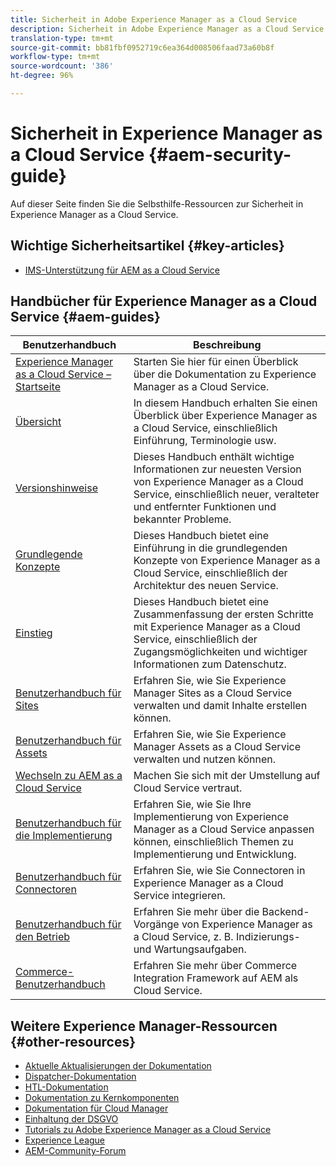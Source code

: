 ```yaml
---
title: Sicherheit in Adobe Experience Manager as a Cloud Service
description: Sicherheit in Adobe Experience Manager as a Cloud Service – Selbsthilfe-Ressourcen und Links zur Dokumentation
translation-type: tm+mt
source-git-commit: bb81fbf0952719c6ea364d008506faad73a60b8f
workflow-type: tm+mt
source-wordcount: '386'
ht-degree: 96%

---
```



# Sicherheit in Experience Manager as a Cloud Service {#aem-security-guide}

Auf dieser Seite finden Sie die Selbsthilfe-Ressourcen zur Sicherheit in Experience Manager as a Cloud Service.

## Wichtige Sicherheitsartikel {#key-articles}

* [IMS-Unterstützung für AEM as a Cloud Service](ims-support.md)

## Handbücher für Experience Manager as a Cloud Service {#aem-guides}

| Benutzerhandbuch | Beschreibung |
|---|---|
| [Experience Manager as a Cloud Service – Startseite](/help/landing/home.md) | Starten Sie hier für einen Überblick über die Dokumentation zu Experience Manager as a Cloud Service. |
| [Übersicht](/help/overview/home.md) | In diesem Handbuch erhalten Sie einen Überblick über Experience Manager as a Cloud Service, einschließlich Einführung, Terminologie usw. |
| [Versionshinweise](/help/release-notes/home.md) | Dieses Handbuch enthält wichtige Informationen zur neuesten Version von Experience Manager as a Cloud Service, einschließlich neuer, veralteter und entfernter Funktionen und bekannter Probleme. |
| [Grundlegende Konzepte](/help/core-concepts/home.md) | Dieses Handbuch bietet eine Einführung in die grundlegenden Konzepte von Experience Manager as a Cloud Service, einschließlich der Architektur des neuen Service. |
| [Einstieg](/help/onboarding/home.md) | Dieses Handbuch bietet eine Zusammenfassung der ersten Schritte mit Experience Manager as a Cloud Service, einschließlich der Zugangsmöglichkeiten und wichtiger Informationen zum Datenschutz. |
| [Benutzerhandbuch für Sites](/help/sites-cloud/home.md) | Erfahren Sie, wie Sie Experience Manager Sites as a Cloud Service verwalten und damit Inhalte erstellen können. |
| [Benutzerhandbuch für Assets](/help/assets/home.md) | Erfahren Sie, wie Sie Experience Manager Assets as a Cloud Service verwalten und nutzen können. |
| [Wechseln zu AEM as a Cloud Service](/help/move-to-cloud-service/home.md) | Machen Sie sich mit der Umstellung auf Cloud Service vertraut. |
| [Benutzerhandbuch für die Implementierung](/help/implementing/home.md) | Erfahren Sie, wie Sie Ihre Implementierung von Experience Manager as a Cloud Service anpassen können, einschließlich Themen zu Implementierung und Entwicklung. |
| [Benutzerhandbuch für Connectoren](/help/connectors/home.md) | Erfahren Sie, wie Sie Connectoren in Experience Manager as a Cloud Service integrieren. |
| [Benutzerhandbuch für den Betrieb](/help/operations/home.md) | Erfahren Sie mehr über die Backend-Vorgänge von Experience Manager as a Cloud Service, z. B. Indizierungs- und Wartungsaufgaben. |
| [Commerce-Benutzerhandbuch](/help/commerce-cloud/home.md) | Erfahren Sie mehr über Commerce Integration Framework auf AEM als Cloud Service. |

## Weitere Experience Manager-Ressourcen {#other-resources}

* [Aktuelle Aktualisierungen der Dokumentation](https://helpx.adobe.com/de/experience-manager/documentation-updates.html#AEMasaCloudService)
* [Dispatcher-Dokumentation](/help/implementing/dispatcher/overview.md)
* [HTL-Dokumentation](https://docs.adobe.com/content/help/de-DE/experience-manager-htl/using/overview.html)
* [Dokumentation zu Kernkomponenten](https://docs.adobe.com/content/help/de-DE/experience-manager-core-components/using/introduction.html)
* [Dokumentation für Cloud Manager](https://docs.adobe.com/content/help/de-DE/experience-manager-cloud-manager/using/introduction-to-cloud-manager.html)
* [Einhaltung der DSGVO](/help/onboarding/data-privacy-and-protection-readiness/aem-readiness.md)
* [Tutorials zu Adobe Experience Manager as a Cloud Service](https://docs.adobe.com/content/help/en/experience-manager-learn/cloud-service/overview.html)
* [Experience League](https://guided.adobe.com/?promoid=K42KVXHD&amp;mv=other#solutions/experience-manager)
* [AEM-Community-Forum](https://forums.adobe.com/community/experience-cloud/marketing-cloud/experience-manager)